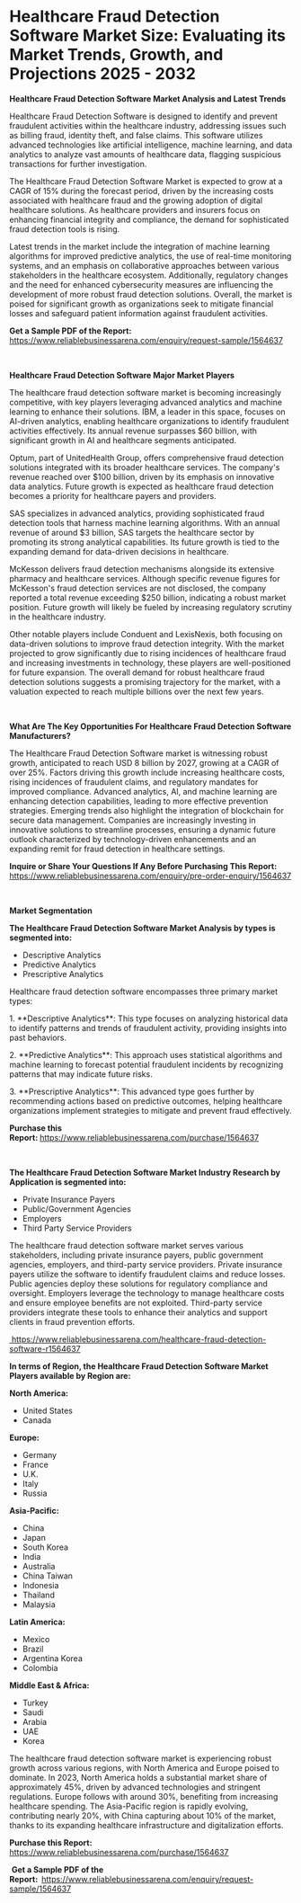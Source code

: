 <p><h1>Healthcare Fraud Detection Software Market Size: Evaluating its Market Trends, Growth, and Projections 2025 - 2032</h1></p><p><strong>Healthcare Fraud Detection Software Market Analysis and Latest Trends</strong></p>
<p><p>Healthcare Fraud Detection Software is designed to identify and prevent fraudulent activities within the healthcare industry, addressing issues such as billing fraud, identity theft, and false claims. This software utilizes advanced technologies like artificial intelligence, machine learning, and data analytics to analyze vast amounts of healthcare data, flagging suspicious transactions for further investigation. </p><p>The Healthcare Fraud Detection Software Market is expected to grow at a CAGR of 15% during the forecast period, driven by the increasing costs associated with healthcare fraud and the growing adoption of digital healthcare solutions. As healthcare providers and insurers focus on enhancing financial integrity and compliance, the demand for sophisticated fraud detection tools is rising. </p><p>Latest trends in the market include the integration of machine learning algorithms for improved predictive analytics, the use of real-time monitoring systems, and an emphasis on collaborative approaches between various stakeholders in the healthcare ecosystem. Additionally, regulatory changes and the need for enhanced cybersecurity measures are influencing the development of more robust fraud detection solutions. Overall, the market is poised for significant growth as organizations seek to mitigate financial losses and safeguard patient information against fraudulent activities.</p></p>
<p><strong>Get a Sample PDF of the Report:&nbsp;</strong> <a href="https://www.reliablebusinessarena.com/enquiry/request-sample/1564637?utm_campaign=2943&utm_medium=2&utm_source=Github&utm_content=ia&utm_term=12042025&utm_id=healthcare-fraud-detection-software">https://www.reliablebusinessarena.com/enquiry/request-sample/1564637</a></p>
<p>&nbsp;</p>
<p><strong>Healthcare Fraud Detection Software Major Market Players</strong></p>
<p><p>The healthcare fraud detection software market is becoming increasingly competitive, with key players leveraging advanced analytics and machine learning to enhance their solutions. IBM, a leader in this space, focuses on AI-driven analytics, enabling healthcare organizations to identify fraudulent activities effectively. Its annual revenue surpasses $60 billion, with significant growth in AI and healthcare segments anticipated.</p><p>Optum, part of UnitedHealth Group, offers comprehensive fraud detection solutions integrated with its broader healthcare services. The company's revenue reached over $100 billion, driven by its emphasis on innovative data analytics. Future growth is expected as healthcare fraud detection becomes a priority for healthcare payers and providers.</p><p>SAS specializes in advanced analytics, providing sophisticated fraud detection tools that harness machine learning algorithms. With an annual revenue of around $3 billion, SAS targets the healthcare sector by promoting its strong analytical capabilities. Its future growth is tied to the expanding demand for data-driven decisions in healthcare.</p><p>McKesson delivers fraud detection mechanisms alongside its extensive pharmacy and healthcare services. Although specific revenue figures for McKesson's fraud detection services are not disclosed, the company reported a total revenue exceeding $250 billion, indicating a robust market position. Future growth will likely be fueled by increasing regulatory scrutiny in the healthcare industry.</p><p>Other notable players include Conduent and LexisNexis, both focusing on data-driven solutions to improve fraud detection integrity. With the market projected to grow significantly due to rising incidences of healthcare fraud and increasing investments in technology, these players are well-positioned for future expansion. The overall demand for robust healthcare fraud detection solutions suggests a promising trajectory for the market, with a valuation expected to reach multiple billions over the next few years.</p></p>
<p>&nbsp;</p>
<p><strong>What Are The Key Opportunities For Healthcare Fraud Detection Software Manufacturers?</strong></p>
<p><p>The Healthcare Fraud Detection Software market is witnessing robust growth, anticipated to reach USD 8 billion by 2027, growing at a CAGR of over 25%. Factors driving this growth include increasing healthcare costs, rising incidences of fraudulent claims, and regulatory mandates for improved compliance. Advanced analytics, AI, and machine learning are enhancing detection capabilities, leading to more effective prevention strategies. Emerging trends also highlight the integration of blockchain for secure data management. Companies are increasingly investing in innovative solutions to streamline processes, ensuring a dynamic future outlook characterized by technology-driven enhancements and an expanding remit for fraud detection in healthcare settings.</p></p>
<p><strong>Inquire or Share Your Questions If Any Before Purchasing This Report:</strong> <a href="https://www.reliablebusinessarena.com/enquiry/pre-order-enquiry/1564637?utm_campaign=2943&utm_medium=2&utm_source=Github&utm_content=ia&utm_term=12042025&utm_id=healthcare-fraud-detection-software">https://www.reliablebusinessarena.com/enquiry/pre-order-enquiry/1564637</a></p>
<p>&nbsp;</p>
<p><strong>Market Segmentation</strong></p>
<p><strong>The Healthcare Fraud Detection Software Market Analysis by types is segmented into:</strong></p>
<p><ul><li>Descriptive Analytics</li><li>Predictive Analytics</li><li>Prescriptive Analytics</li></ul></p>
<p><p>Healthcare fraud detection software encompasses three primary market types: </p><p>1. **Descriptive Analytics**: This type focuses on analyzing historical data to identify patterns and trends of fraudulent activity, providing insights into past behaviors.</p><p>2. **Predictive Analytics**: This approach uses statistical algorithms and machine learning to forecast potential fraudulent incidents by recognizing patterns that may indicate future risks.</p><p>3. **Prescriptive Analytics**: This advanced type goes further by recommending actions based on predictive outcomes, helping healthcare organizations implement strategies to mitigate and prevent fraud effectively.</p></p>
<p><strong>Purchase this Report:&nbsp;</strong><a href="https://www.reliablebusinessarena.com/purchase/1564637?utm_campaign=2943&utm_medium=2&utm_source=Github&utm_content=ia&utm_term=12042025&utm_id=healthcare-fraud-detection-software">https://www.reliablebusinessarena.com/purchase/1564637</a></p>
<p>&nbsp;</p>
<p><strong>The Healthcare Fraud Detection Software Market Industry Research by Application is segmented into:</strong></p>
<p><ul><li>Private Insurance Payers</li><li>Public/Government Agencies</li><li>Employers</li><li>Third Party Service Providers</li></ul></p>
<p><p>The healthcare fraud detection software market serves various stakeholders, including private insurance payers, public government agencies, employers, and third-party service providers. Private insurance payers utilize the software to identify fraudulent claims and reduce losses. Public agencies deploy these solutions for regulatory compliance and oversight. Employers leverage the technology to manage healthcare costs and ensure employee benefits are not exploited. Third-party service providers integrate these tools to enhance their analytics and support clients in fraud prevention efforts.</p></p>
<p><a href="https://www.reliablebusinessarena.com/healthcare-fraud-detection-software-r1564637?utm_campaign=2943&utm_medium=2&utm_source=Github&utm_content=ia&utm_term=12042025&utm_id=healthcare-fraud-detection-software">&nbsp;https://www.reliablebusinessarena.com/healthcare-fraud-detection-software-r1564637</a></p>
<p><strong>In terms of Region, the Healthcare Fraud Detection Software Market Players available by Region are:</strong></p>
<p>
    <p> <strong> North America: </strong>
        <ul>
            <li>United States</li>
            <li>Canada</li>
        </ul>
        </p> 
    <p> <strong> Europe: </strong>
        <ul>
            <li>Germany</li>
            <li>France</li>
            <li>U.K.</li>
            <li>Italy</li>
            <li>Russia</li>
        </ul>
        </p> 
    <p> <strong> Asia-Pacific: </strong>
        <ul>
            <li>China</li>
            <li>Japan</li>
            <li>South Korea</li>
            <li>India</li>
            <li>Australia</li>
            <li>China Taiwan</li>
            <li>Indonesia</li>
            <li>Thailand</li>
            <li>Malaysia</li>
        </ul>
        </p> 
    <p> <strong> Latin America: </strong>
        <ul>
            <li>Mexico</li>
            <li>Brazil</li>
            <li>Argentina Korea</li>
            <li>Colombia</li>
        </ul>
        </p> 
    <p> <strong> Middle East & Africa: </strong>
        <ul>
            <li>Turkey</li>
            <li>Saudi</li>
            <li>Arabia</li>
            <li>UAE</li>
            <li>Korea</li>
        </ul>
    </p>
    </p>
<p><p>The healthcare fraud detection software market is experiencing robust growth across various regions, with North America and Europe poised to dominate. In 2023, North America holds a substantial market share of approximately 45%, driven by advanced technologies and stringent regulations. Europe follows with around 30%, benefiting from increasing healthcare spending. The Asia-Pacific region is rapidly evolving, contributing nearly 20%, with China capturing about 10% of the market, thanks to its expanding healthcare infrastructure and digitalization efforts.</p></p>
<p><strong>Purchase this Report: </strong><a href="https://www.reliablebusinessarena.com/purchase/1564637?utm_campaign=2943&utm_medium=2&utm_source=Github&utm_content=ia&utm_term=12042025&utm_id=healthcare-fraud-detection-software">https://www.reliablebusinessarena.com/purchase/1564637</a></p>
<p>&nbsp;<strong>Get a Sample PDF of the Report:&nbsp;&nbsp;</strong><a href="https://www.reliablebusinessarena.com/enquiry/request-sample/1564637?utm_campaign=2943&utm_medium=2&utm_source=Github&utm_content=ia&utm_term=12042025&utm_id=healthcare-fraud-detection-software">https://www.reliablebusinessarena.com/enquiry/request-sample/1564637</a></p>
<p><strong></strong></p>
<p><p></p><p></p><p></p></p>